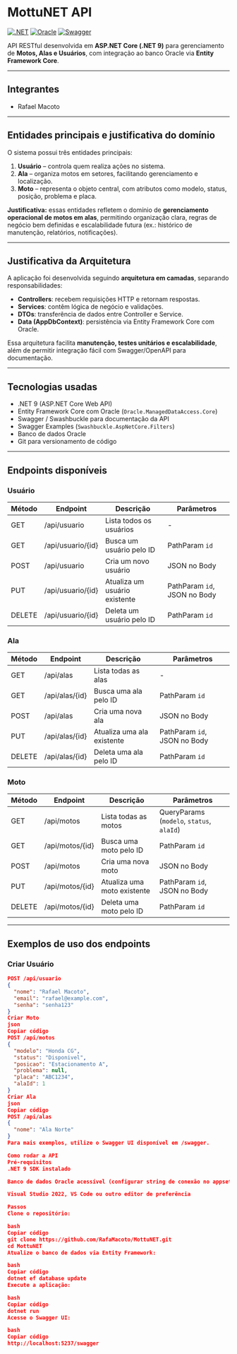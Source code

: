 # MottuNET API

[![.NET](https://img.shields.io/badge/.NET-9-informational?logo=dotnet&logoColor=white)](https://dotnet.microsoft.com/)
[![Oracle](https://img.shields.io/badge/Oracle-DB-orange?logo=oracle&logoColor=white)](https://www.oracle.com/)
[![Swagger](https://img.shields.io/badge/Swagger-API-blue?logo=swagger&logoColor=white)](http://localhost:5237/swagger)

API RESTful desenvolvida em **ASP.NET Core (.NET 9)** para gerenciamento de **Motos, Alas e Usuários**, com integração ao banco Oracle via **Entity Framework Core**.

---

## Integrantes

- Rafael Macoto

---

## Entidades principais e justificativa do domínio

O sistema possui três entidades principais:  

1. **Usuário** – controla quem realiza ações no sistema.  
2. **Ala** – organiza motos em setores, facilitando gerenciamento e localização.  
3. **Moto** – representa o objeto central, com atributos como modelo, status, posição, problema e placa.  

**Justificativa:** essas entidades refletem o domínio de **gerenciamento operacional de motos em alas**, permitindo organização clara, regras de negócio bem definidas e escalabilidade futura (ex.: histórico de manutenção, relatórios, notificações).

---

## Justificativa da Arquitetura

A aplicação foi desenvolvida seguindo **arquitetura em camadas**, separando responsabilidades:  

- **Controllers**: recebem requisições HTTP e retornam respostas.  
- **Services**: contêm lógica de negócio e validações.  
- **DTOs**: transferência de dados entre Controller e Service.  
- **Data (AppDbContext)**: persistência via Entity Framework Core com Oracle.  

Essa arquitetura facilita **manutenção, testes unitários e escalabilidade**, além de permitir integração fácil com Swagger/OpenAPI para documentação.

---

## Tecnologias usadas

- .NET 9 (ASP.NET Core Web API)  
- Entity Framework Core com Oracle (`Oracle.ManagedDataAccess.Core`)  
- Swagger / Swashbuckle para documentação da API  
- Swagger Examples (`Swashbuckle.AspNetCore.Filters`)  
- Banco de dados Oracle  
- Git para versionamento de código  

---

## Endpoints disponíveis

### Usuário

| Método | Endpoint            | Descrição                       | Parâmetros          |
|--------|-------------------|--------------------------------|-------------------|
| GET    | /api/usuario       | Lista todos os usuários         | -                 |
| GET    | /api/usuario/{id}  | Busca um usuário pelo ID        | PathParam `id`    |
| POST   | /api/usuario       | Cria um novo usuário            | JSON no Body      |
| PUT    | /api/usuario/{id}  | Atualiza um usuário existente   | PathParam `id`, JSON no Body |
| DELETE | /api/usuario/{id}  | Deleta um usuário pelo ID       | PathParam `id`    |

### Ala

| Método | Endpoint         | Descrição                       | Parâmetros        |
|--------|-----------------|---------------------------------|------------------|
| GET    | /api/alas       | Lista todas as alas             | -                |
| GET    | /api/alas/{id}  | Busca uma ala pelo ID           | PathParam `id`   |
| POST   | /api/alas       | Cria uma nova ala               | JSON no Body     |
| PUT    | /api/alas/{id}  | Atualiza uma ala existente      | PathParam `id`, JSON no Body |
| DELETE | /api/alas/{id}  | Deleta uma ala pelo ID          | PathParam `id`   |

### Moto

| Método | Endpoint          | Descrição                      | Parâmetros          |
|--------|------------------|--------------------------------|---------------------|
| GET    | /api/motos       | Lista todas as motos           | QueryParams (`modelo`, `status`, `alaId`) |
| GET    | /api/motos/{id}  | Busca uma moto pelo ID         | PathParam `id`      |
| POST   | /api/motos       | Cria uma nova moto             | JSON no Body        |
| PUT    | /api/motos/{id}  | Atualiza uma moto existente    | PathParam `id`, JSON no Body |
| DELETE | /api/motos/{id}  | Deleta uma moto pelo ID        | PathParam `id`      |

---

## Exemplos de uso dos endpoints

### Criar Usuário

```json
POST /api/usuario
{
  "nome": "Rafael Macoto",
  "email": "rafael@example.com",
  "senha": "senha123"
}
Criar Moto
json
Copiar código
POST /api/motos
{
  "modelo": "Honda CG",
  "status": "Disponivel",
  "posicao": "Estacionamento A",
  "problema": null,
  "placa": "ABC1234",
  "alaId": 1
}
Criar Ala
json
Copiar código
POST /api/alas
{
  "nome": "Ala Norte"
}
Para mais exemplos, utilize o Swagger UI disponível em /swagger.

Como rodar a API
Pré-requisitos
.NET 9 SDK instalado

Banco de dados Oracle acessível (configurar string de conexão no appsettings.json)

Visual Studio 2022, VS Code ou outro editor de preferência

Passos
Clone o repositório:

bash
Copiar código
git clone https://github.com/RafaMacoto/MottuNET.git
cd MottuNET
Atualize o banco de dados via Entity Framework:

bash
Copiar código
dotnet ef database update
Execute a aplicação:

bash
Copiar código
dotnet run
Acesse o Swagger UI:

bash
Copiar código
http://localhost:5237/swagger
